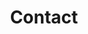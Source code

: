 ---
templateKey: contact-page
title: Contact
name: Western Pulaski Water District
address: 2128 W. Hwy 80 
city_state_zip: Somerset, KY 42503
phone: (606) 679-1569 
fax: (606) 677-9449
hours: 8:00AM - 4:30PM (Monday - Friday)
---